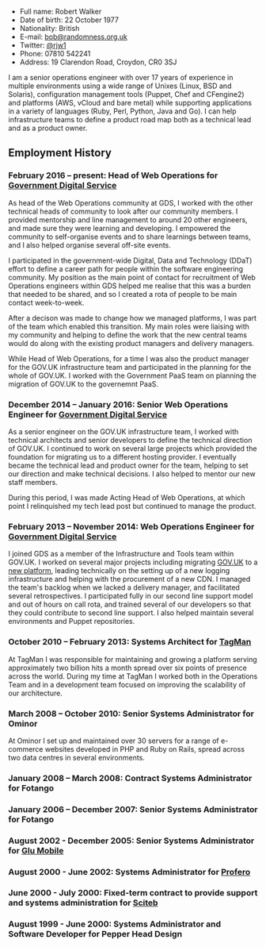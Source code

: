 * Full name: Robert Walker
* Date of birth: 22 October 1977
* Nationality: British
* E-mail: bob@randomness.org.uk
* Twitter: [@rjw1](https://twitter.com/rjw1)
* Phone: 07810 542241
* Address: 19 Clarendon Road, Croydon, CR0 3SJ

I am a senior operations engineer with over 17 years of experience in multiple environments using a wide range of Unixes (Linux, BSD and Solaris), configuration management tools (Puppet, Chef and CFengine2) and platforms (AWS, vCloud and bare metal) while supporting applications in a variety of languages (Ruby, Perl, Python, Java and Go). I can help infrastructure teams to define a product road map both as a technical lead and as a product owner.

## Employment History ##

### February 2016 – present: Head of Web Operations for [Government Digital Service][]

As head of the Web Operations community at GDS, I worked with the other technical heads of community to look after our community members. I provided mentorship and line management to around 20 other engineers, and made sure they were learning and developing. I empowered the community to self-organise events and to share learnings between teams, and I also helped organise several off-site events.

I participated in the government-wide Digital, Data and Technology (DDaT) effort to define a career path for people within the software engineering community. My position as the main point of contact for recruitment of Web Operations engineers within GDS helped me realise that this was a burden that needed to be shared, and so I created a rota of people to be main contact week-to-week.

After a decison was made to change how we managed platforms, I was part of the team which enabled this transition. My main roles were liaising with my community and helping to define the work that the new central teams would do along with the existing product managers and delivery managers.

While Head of Web Operations, for a time I was also the product manager for the GOV.UK infrastructure team and participated in the planning for the whole of GOV.UK. I worked with the Government PaaS team on planning the migration of GOV.UK to the governemnt PaaS.

### December 2014 – January 2016: Senior Web Operations Engineer for [Government Digital Service][]

As a senior engineer on the GOV.UK infrastructure team, I worked with technical architects and senior developers to define the technical direction of GOV.UK. I continued to work on several large projects which provided the foundation for migrating us to a different hosting provider. I eventually became the technical lead and product owner for the team, helping to set our direction and make technical decisions. I also helped to mentor our new staff members.

During this period, I was made Acting Head of Web Operations, at which point I relinquished my tech lead post but continued to manage the product. 

### February 2013 – November 2014: Web Operations Engineer for [Government Digital Service][]

I joined GDS as a member of the Infrastructure and Tools team within GOV.UK. I worked on several major projects including migrating [GOV.UK](https://www.gov.uk) to a [new platform](https://gdstechnology.blog.gov.uk/2014/03/28/migrating-govuk-infrastructure/), leading technically on the setting up of a new logging infrastructure and helping with the procurement of a new CDN. I managed the team's backlog when we lacked a delivery manager, and facilitated several retrospectives. I participated fully in our second line support model and out of hours on call rota, and trained several of our developers so that they could contribute to second line support. I also helped maintain several environments and Puppet repositories.

### October 2010 – February 2013: Systems Architect for [TagMan][]

At TagMan I was responsible for maintaining and growing a platform serving approximately two billion hits a month spread over six points of presence across the world. During my time at TagMan I worked both in the Operations Team and in a development team focused on improving the scalability of our architecture.

### March 2008 – October 2010: Senior Systems Administrator for Ominor

At Ominor I set up and maintained over 30 servers for a range of e-commerce
websites developed in PHP and Ruby on Rails, spread across two data centres
in several environments.

### January 2008 – March 2008: Contract Systems Administrator for Fotango

### January 2006 – December 2007: Senior Systems Administrator for Fotango

### August 2002 - December 2005: Senior Systems Administrator for [Glu Mobile][]

### August 2000 - June 2002: Systems Administrator for [Profero][]

### June 2000 - July 2000: Fixed-term contract to provide support and systems administration for [Sciteb][]

### August 1999 - June 2000: Systems Administrator and Software Developer for Pepper Head Design

[sciteb]: http://www.sciteb.com "Sciteb"
[profero]: http://www.profero.com "Profero"
[tagman]: http://eu.tagman.com "TagMan"
[glu mobile]: http://www.glu.com "Glu Mobile"
[government digital service]: https://www.gov.uk/government/policy-teams/government-digital-service "Government Digital Service"
